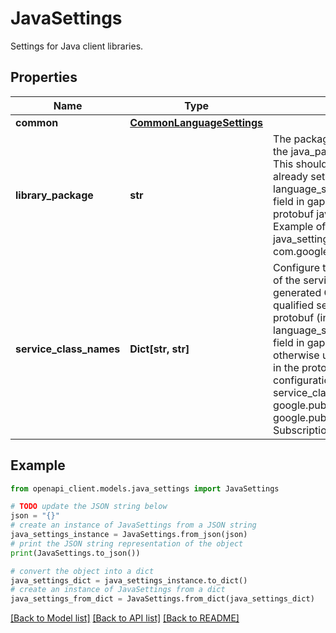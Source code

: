 # JavaSettings

Settings for Java client libraries.

## Properties

Name | Type | Description | Notes
------------ | ------------- | ------------- | -------------
**common** | [**CommonLanguageSettings**](CommonLanguageSettings.md) |  | [optional] 
**library_package** | **str** | The package name to use in Java. Clobbers the java_package option set in the protobuf. This should be used **only** by APIs who have already set the language_settings.java.package_name\&quot; field in gapic.yaml. API teams should use the protobuf java_package option where possible. Example of a YAML configuration:: publishing: java_settings: library_package: com.google.cloud.pubsub.v1 | [optional] 
**service_class_names** | **Dict[str, str]** | Configure the Java class name to use instead of the service&#39;s for its corresponding generated GAPIC client. Keys are fully-qualified service names as they appear in the protobuf (including the full the language_settings.java.interface_names\&quot; field in gapic.yaml. API teams should otherwise use the service name as it appears in the protobuf. Example of a YAML configuration:: publishing: java_settings: service_class_names: - google.pubsub.v1.Publisher: TopicAdmin - google.pubsub.v1.Subscriber: SubscriptionAdmin | [optional] 

## Example

```python
from openapi_client.models.java_settings import JavaSettings

# TODO update the JSON string below
json = "{}"
# create an instance of JavaSettings from a JSON string
java_settings_instance = JavaSettings.from_json(json)
# print the JSON string representation of the object
print(JavaSettings.to_json())

# convert the object into a dict
java_settings_dict = java_settings_instance.to_dict()
# create an instance of JavaSettings from a dict
java_settings_from_dict = JavaSettings.from_dict(java_settings_dict)
```
[[Back to Model list]](../README.md#documentation-for-models) [[Back to API list]](../README.md#documentation-for-api-endpoints) [[Back to README]](../README.md)


